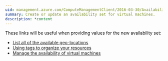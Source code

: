 ```yaml
---
uid: management.azure.com/ComputeManagementClient/2016-03-30/AvailabilitySets_CreateOrUpdate
summary: Create or update an availability set for virtual machines.
description: *content
---
```


These links will be useful when providing values for the new availability set:

- [List all of the available geo-locations](../resources/subscriptions#Subscriptions_ListLocations)
- [Using tags to organize your resources](https://azure.microsoft.com/en-us/documentation/articles/resource-group-using-tags/)
- [Manage the availability of virtual machines](https://azure.microsoft.com/en-us/documentation/articles/virtual-machines-windows-manage-availability/)
